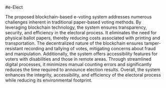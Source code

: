 #e-Elect

The proposed blockchain-based e-voting system addresses numerous challenges inherent in traditional paper-based voting methods. By leveraging blockchain technology, the system ensures transparency, security, and efficiency in the electoral process. It eliminates the need for physical ballot papers, thereby reducing costs associated with printing and transportation. The decentralized nature of the blockchain ensures tamper-resistant recording and tallying of votes, mitigating concerns about fraud and manipulation. Additionally, the system offers accessibility features for voters with disabilities and those in remote areas. Through streamlined digital processes, it minimizes manual counting errors and significantly reduces the time required to announce election results. Overall, the system enhances the integrity, accessibility, and efficiency of the electoral process while reducing its environmental footprint.
